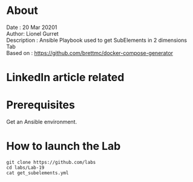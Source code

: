 # About
Date : 20 Mar 20201  
Author: Lionel Gurret  
Description : Ansible Playbook used to get SubElements in 2 dimensions Tab  
Based on : https://github.com/brettmc/docker-compose-generator
# LinkedIn article related
# Prerequisites
Get an Ansible environment.  
# How to launch the Lab
`git clone https://github.com/labs`  
`cd labs/Lab-19`  
`cat get_subelements.yml` 
